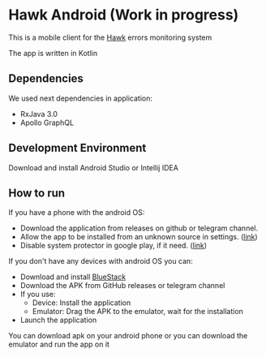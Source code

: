# Hawk Android (Work in progress)
This is a mobile client for the [Hawk](https://hawk.so) errors monitoring system

The app is written in Kotlin

## Dependencies
We used next dependencies in application:
* RxJava 3.0
* Apollo GraphQL

## Development Environment
Download and install Android Studio or Intellij IDEA

## How to run
If you have a phone with the android OS:
  * Download the application from releases on github or telegram channel.
  * Allow the app to be installed from an unknown source in settings. ([link](https://www.androidinfotech.com/unknown-sources-app-installation-android/))
  * Disable system protector in google play, if it need. ([link](https://support.mobile-tracker-free.com/hc/en-us/articles/360005346953-How-to-disable-Google-Play-Protect-))

If you don't have any devices with android OS you can:
  * Download and install [BlueStack](https://www.bluestacks.com/ru/index.html) 
  * Download the APK from GitHub releases or telegram channel
  * If you use:
    * Device: Install the application
    * Emulator: Drag the APK to the emulator, wait for the installation
  *  Launch the application 
  
You can download apk on your android phone or you can download the emulator and run the app on it
